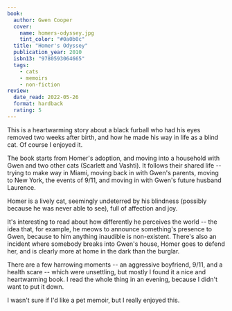 ```yaml
---
book:
  author: Gwen Cooper
  cover:
    name: homers-odyssey.jpg
    tint_color: "#0a0b0c"
  title: "Homer's Odyssey"
  publication_year: 2010
  isbn13: "9780593064665"
  tags:
    - cats
    - memoirs
    - non-fiction
review:
  date_read: 2022-05-26
  format: hardback
  rating: 5
---
```


This is a heartwarming story about a black furball who had his eyes removed two weeks after birth, and how he made his way in life as a blind cat.
Of course I enjoyed it.

The book starts from Homer's adoption, and moving into a household with Gwen and two other cats (Scarlett and Vashti).
It follows their shared life -- trying to make way in Miami, moving back in with Gwen's parents, moving to New York, the events of 9/11, and moving in with Gwen's future husband Laurence.

Homer is a lively cat, seemingly undeterred by his blindness (possibly because he was never able to see), full of affection and joy.

It's interesting to read about how differently he perceives the world -- the idea that, for example, he meows to announce something's presence to Gwen, because to him anything inaudible is non-existent.
There's also an incident where somebody breaks into Gwen's house, Homer goes to defend her, and is clearly more at home in the dark than the burglar.

There are a few harrowing moments -- an aggressive boyfriend, 9/11, and a health scare -- which were unsettling, but mostly I found it a nice and heartwarming book.
I read the whole thing in an evening, because I didn't want to put it down.

I wasn't sure if I'd like a pet memoir, but I really enjoyed this.
